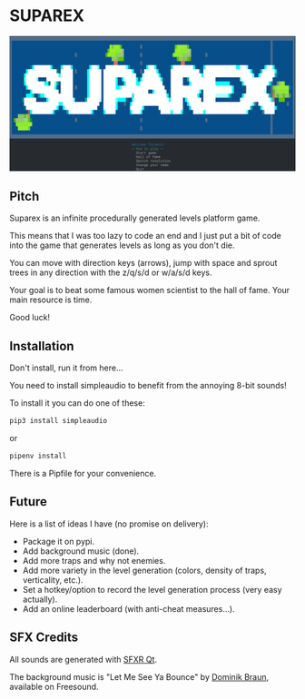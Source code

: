 # SUPAREX

![screenshot](https://raw.githubusercontent.com/arnauddupuis/hac-game-lib/master/images/suparex-title-screen.png "suparex")

## Pitch

Suparex is an infinite procedurally generated levels platform game.

This means that I was too lazy to code an end and I just put a bit of code into the game that generates levels as long as you don't die.

You can move with direction keys (arrows), jump with space and sprout trees in any direction with the z/q/s/d or w/a/s/d keys.

Your goal is to beat some famous women scientist to the hall of fame. Your main resource is time.

Good luck!

## Installation

Don't install, run it from here...

You need to install simpleaudio to benefit from the annoying 8-bit sounds!

To install it you can do one of these:

```bash
pip3 install simpleaudio
```

or 

```bash
pipenv install
```

There is a Pipfile for your convenience.

## Future

Here is a list of ideas I have (no promise on delivery):
 * Package it on pypi.
 * Add background music (done).
 * Add more traps and why not enemies.
 * Add more variety in the level generation (colors, density of traps, verticality, etc.).
 * Set a hotkey/option to record the level generation process (very easy actually).
 * Add an online leaderboard (with anti-cheat measures...).


## SFX Credits

All sounds are generated with [SFXR Qt](https://github.com/agateau/sfxr-qt).

The background music is "Let Me See Ya Bounce" by [Dominik Braun](https://freesound.org/people/DominikBraun/), available on Freesound.